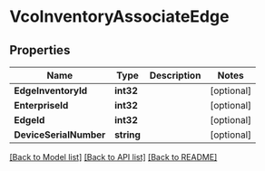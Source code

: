 # VcoInventoryAssociateEdge

## Properties

Name | Type | Description | Notes
------------ | ------------- | ------------- | -------------
**EdgeInventoryId** | **int32** |  | [optional] 
**EnterpriseId** | **int32** |  | [optional] 
**EdgeId** | **int32** |  | [optional] 
**DeviceSerialNumber** | **string** |  | [optional] 

[[Back to Model list]](../README.md#documentation-for-models) [[Back to API list]](../README.md#documentation-for-api-endpoints) [[Back to README]](../README.md)


